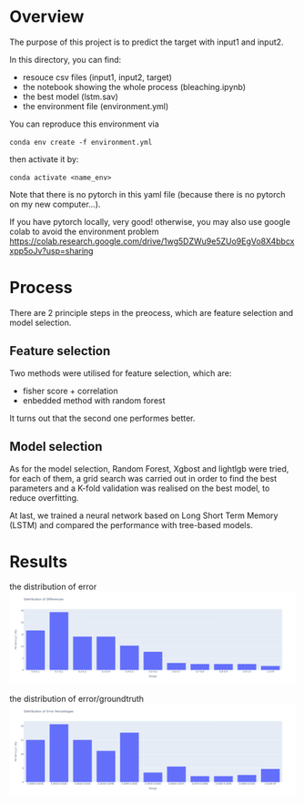 # Overview

The purpose of this project is to predict the target with input1 and input2.

In this directory, you can find:

- resouce csv files (input1, input2, target)
- the notebook showing the whole process (bleaching.ipynb)
- the best model (lstm.sav)
- the environment file (environment.yml)

You can reproduce this environment via

`conda env create -f environment.yml`

then activate it by:

`conda activate <name_env>`

Note that there is no pytorch in this yaml file (because there is no pytorch on my new computer...).

If you have pytorch locally, very good! otherwise, you may also use google colab to avoid the environment problem
https://colab.research.google.com/drive/1wg5DZWu9e5ZUo9EgVo8X4bbcxxpp5oJv?usp=sharing

# Process
There are 2 principle steps in the preocess, which are feature selection and model selection.

## Feature selection
Two methods were utilised for feature selection, which are:

- fisher score + correlation
- enbedded method with random forest

It turns out that the second one performes better.

## Model selection

As for the model selection, Random Forest, Xgbost and lightlgb were tried, for each of them, a grid search was carried out in order to find the best parameters and a K-fold validation was realised on the best model, to reduce overfitting.

At last, we trained a neural network based on Long Short Term Memory (LSTM) and compared the performance with tree-based models.

# Results
the distribution of error
![avatar](./imgs/err.png)

the distribution of error/groundtruth
![avatar](./imgs/errpercentage.png)



